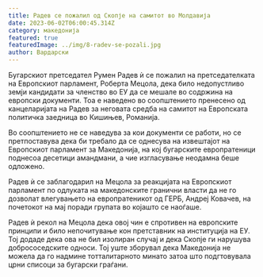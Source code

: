 ```yaml
---
title: Радев се пожалил од Скопје на самитот во Молдавија
date: 2023-06-02T06:00:45.314Z
category: македонија
featured: true
featuredImage: ../img/8-radev-se-pozali.jpg
author: Вардарски
---
```

<!--StartFragment-->

Бугарскиот претседател Румен Радев ѝ се пожалил на претседателката на Европскиот парламент, Роберта Мецола, дека било недопустливо земји кандидати за членство во ЕУ да се мешале во содржина на европски документи. Тоа е наведено во соопштението пренесено од канцеларијата на Радев за неговата средба на самитот на Европската политичка заедница во Кишињев, Романија.

<!--EndFragment--><!--StartFragment-->

Во соопштението не се наведува за кои документи се работи, но се претпоставува дека би требало да се однесува на извештајот на Европскиот парламент за Македонија, на кој бугарските европратеници поднесоа десетици амандмани, а чие изгласување неодамна беше одложено.

Радев ѝ се заблагодарил на Мецола за реакцијата на Европскиот парламент по одлуката на македонските гранични власти да не го дозволат влегувањето на европратеникот од ГЕРБ, Андреј Ковачев, на почетокот на мај поради групата во којашто се наоѓаше.

Радев ѝ рекол на Мецола дека овој чин е спротивен на европските принципи и било непочитување кон претставник на институција на ЕУ. Тој додаде дека ова не бил изолиран случај и дека Скопје ги нарушува добрососедските односи. Тој уште зборувал дека Македонија не можела да го надмине тотталитарното минато затоа што подгтовувала црни списоци за бугарски граѓани.

<!--EndFragment-->